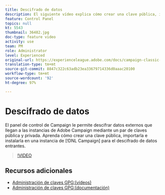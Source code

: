 ```yaml
---
title: Descifrado de datos
description: El siguiente vídeo explica cómo crear una clave pública, importarla e instalarla en una instancia de Campaign para descifrar datos.
feature: Control Panel
topics: null
kt: 5543
thumbnail: 36482.jpg
doc-type: feature video
activity: use
team: PM
role: Administrator
level: Experienced
original-url: https://experienceleague.adobe.com/docs/campaign-classic-learn/tutorials/administrating/control-panel-acc/gpg-key-management/decrypting-data.html
translation-type: tm+mt
source-git-commit: 8847c322c63adb23ea33679714336d0aaac20100
workflow-type: tm+mt
source-wordcount: '92'
ht-degree: 97%

---
```



# Descifrado de datos

El panel de control de Campaign le permite descifrar datos externos que llegan a las instancias de Adobe Campaign mediante un par de claves pública y privada.
Aprenda cómo crear una clave pública, importarla e instalarla en una instancia de [!DNL Campaign] para el descifrado de datos entrantes.

>[!VIDEO](https://video.tv.adobe.com/v/36482?quality=12)

## Recursos adicionales

* [Administración de claves GPG:(vídeos)](./gpg-key-management-overview.md)
* [Administración de claves GPG:(documentación)](https://docs.adobe.com/content/help/es-ES/control-panel/using/instances-settings/gpg-keys-management.html)
